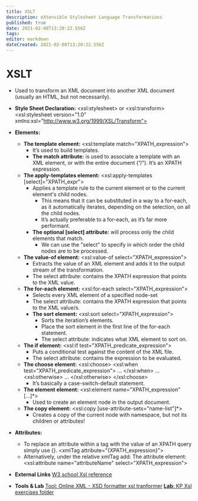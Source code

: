 ```yaml
---
title: XSLT
description: eXtensible Stylesheet Language Transformations
published: true
date: 2021-02-08T13:20:22.556Z
tags: 
editor: markdown
dateCreated: 2021-02-08T13:20:22.556Z
---
```


# XSLT

- Used to transform an XML document into another XML document (usually an HTML, but not necessarily). 
- **Style Sheet Declaration:** \<xsl:stylesheet> or \<xsl:transform>
															\<xsl:stylesheet 	version="1.0" xmlns:xsl="http://www.w3.org/1999/XSL/Transform">
- **Elements:**
	- **The template element:** 	\<xsl:template match="XPATH_expression">
		- It’s used to build templates.
		- **The match attribute:** is used to associate a template with an XML element, or with the entire document (“/”). It’s an XPATH expression.
	- **The apply-templates element:** \<xsl:apply-templates [select]="XPATH_expr">
		- Applies a template rule to the current element or to the current element's child nodes.
			- This means that it can be substituted in a way to a for-each, as it automatically iterates, 				depending on the selection, on all the child nodes.
			- It’s actually preferable to a for-each, as it’s far more performant.
		- **The optional [select] attribute:** will process only the child elements that match.
			- We can use the "select" to specify in which order the child nodes are to be processed.
	- **The value-of element:** \<xsl:value-of select="XPATH_expression">
		- Extracts the value of an XML element and adds it to the output stream of the transformation.
		- The select attribute: contains the XPATH expression that points to the XML value.
	- **The for-each element:** \<xsl:for-each select="XPATH_expression">
		- Selects every XML element of a specified node-set
		- The select attribute: contains the XPATH expression that points to the XML value/s.
		- **The sort element:** \<xsl:sort select="XPATH_expression">
			- Sorts the iteration’s elements.
			- Place the sort element in the first line of the for-each statement.
			- The select attribute: indicates what XML element to sort on.
	- **The if element:** \<xsl:if test="XPATH_predicate_expression">
		- Puts a conditional test against the content of the XML file.
		- The select attribute: contains the expression to be evaluated.
	- **The choose element:** 	\<xsl:choose>
                              \<xsl:when test="XPATH_predicate_expression">
                              ... \</xsl:when> ...
                              \<xsl:otherwise>
                              ... </xsl:otherwise>
                              </xsl:choose>
		- It’s basically a case-switch-default statement. 
	- **The element element:** 	\<xsl:element name="XPATH_expression" [...]*>
		- Used to create an element node in the output document.
	- **The copy element:** 		\<xsl:copy [use-attribute-sets="name-list"]*>
		- Creates a copy of the current node with namespace, but not its children or attributes!

- **Attributes:**
	- To replace an attribute within a tag with the value of an XPATH query simply use {}. 
		\<xmlTag attribute="{XPATH_expression}">
	- Alternatively, under the relative xmlTag add: The attribute element:
		\<xsl:attribute name="attributeName" select="XPATH_expression">

- **External Links**
[W3 school Xsl reference](https://www.w3schools.com/xml/xsl_intro.asp)
- **Tools & Lab**
[Tool: Online XML - XSD formatter xsl tranformer](http://www.freeformatter.com/xsl-transformer.html)
[**Lab**: KP Xsl exercises folder](https://drive.google.com/open?id=0BydghG4Au4HfWkpkNk1wTmNlRkE)